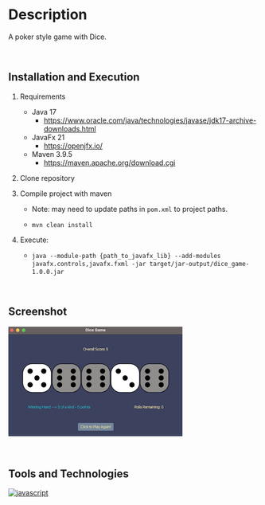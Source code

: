 # Description
A poker style game with Dice.

<br/>

## Installation and Execution

1. Requirements

   - Java 17
     - https://www.oracle.com/java/technologies/javase/jdk17-archive-downloads.html
   - JavaFx 21
     - https://openjfx.io/
   - Maven 3.9.5
     - https://maven.apache.org/download.cgi

2. Clone repository

3. Compile project with maven

   - Note: may need to update paths in `pom.xml` to project paths.
   - ```
     mvn clean install
     ```

4. Execute:
   - ```
     java --module-path {path_to_javafx_lib} --add-modules javafx.controls,javafx.fxml -jar target/jar-output/dice_game-1.0.0.jar
     ```

<br/>

## Screenshot
![alt text](src/main/java/resources/images/screenshot/screenshot-ui.png "Screenshot of UI")

<br/>

## Tools and Technologies
<p>
  <a href="https://developer.mozilla.org/en-US/docs/Web/JavaScript" target="_blank" rel="noreferrer">
    <img 
      src="https://cdn.jsdelivr.net/gh/devicons/devicon/icons/javascript/javascript-plain.svg"
      alt="javascript"
      width="40"
      height="40"
    /></a>
</p>
